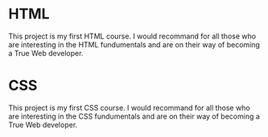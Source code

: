 # HTML

This project is my first HTML course.
I would recommand for all those who are interesting in the HTML fundumentals and are on their way of becoming a True Web developer.

# CSS

This project is my first CSS course.
I would recommand for all those who are interesting in the CSS fundumentals and are on their way of becoming a True Web developer.

